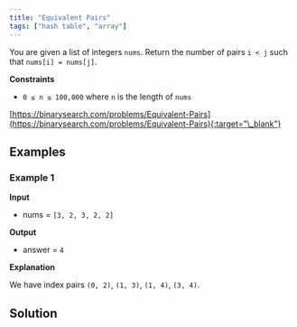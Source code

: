```yaml
---
title: "Equivalent Pairs"
tags: ["hash table", "array"]
---
```


You are given a list of integers `nums`. Return the number of pairs `i < j` such that `nums[i] = nums[j]`.

**Constraints**

- `0 ≤ n ≤ 100,000` where `n` is the length of `nums`

[https://binarysearch.com/problems/Equivalent-Pairs](https://binarysearch.com/problems/Equivalent-Pairs){:target="\_blank"}

## Examples

### Example 1

**Input**

- nums = `[3, 2, 3, 2, 2]`

**Output**

- answer = `4`

**Explanation**

We have index pairs `(0, 2)`, `(1, 3)`, `(1, 4)`, `(3, 4)`.

## Solution

<script src="https://gist.github.com/yaeba/16da7be5123724fcf6eccc25581cef5a.js?file=Equivalent-Pairs.py"></script>
